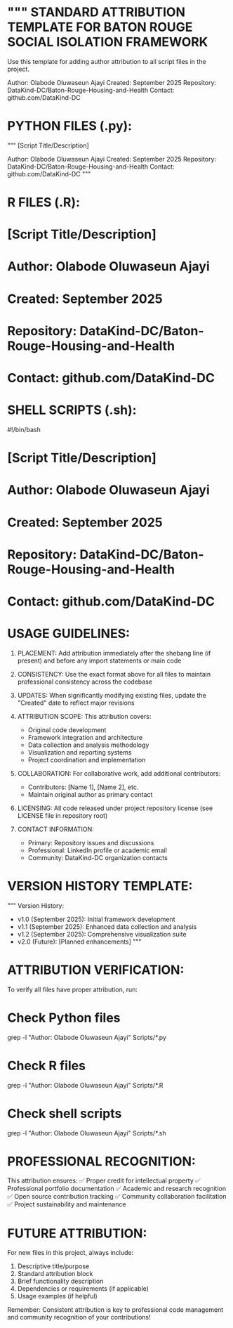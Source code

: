 """
STANDARD ATTRIBUTION TEMPLATE FOR BATON ROUGE SOCIAL ISOLATION FRAMEWORK
=========================================================================

Use this template for adding author attribution to all script files in the project.

Author: Olabode Oluwaseun Ajayi
Created: September 2025
Repository: DataKind-DC/Baton-Rouge-Housing-and-Health
Contact: github.com/DataKind-DC

PYTHON FILES (.py):
==================
"""
[Script Title/Description]

Author: Olabode Oluwaseun Ajayi
Created: September 2025
Repository: DataKind-DC/Baton-Rouge-Housing-and-Health
Contact: github.com/DataKind-DC
"""

R FILES (.R):
=============
# [Script Title/Description]
#
# Author: Olabode Oluwaseun Ajayi
# Created: September 2025
# Repository: DataKind-DC/Baton-Rouge-Housing-and-Health
# Contact: github.com/DataKind-DC

SHELL SCRIPTS (.sh):
====================
#!/bin/bash

# [Script Title/Description]
#
# Author: Olabode Oluwaseun Ajayi
# Created: September 2025
# Repository: DataKind-DC/Baton-Rouge-Housing-and-Health
# Contact: github.com/DataKind-DC

USAGE GUIDELINES:
================

1. PLACEMENT: Add attribution immediately after the shebang line (if present) 
   and before any import statements or main code

2. CONSISTENCY: Use the exact format above for all files to maintain 
   professional consistency across the codebase

3. UPDATES: When significantly modifying existing files, update the 
   "Created" date to reflect major revisions

4. ATTRIBUTION SCOPE: This attribution covers:
   - Original code development
   - Framework integration and architecture
   - Data collection and analysis methodology
   - Visualization and reporting systems
   - Project coordination and implementation

5. COLLABORATION: For collaborative work, add additional contributors:
   - Contributors: [Name 1], [Name 2], etc.
   - Maintain original author as primary contact

6. LICENSING: All code released under project repository license
   (see LICENSE file in repository root)

7. CONTACT INFORMATION:
   - Primary: Repository issues and discussions
   - Professional: LinkedIn profile or academic email
   - Community: DataKind-DC organization contacts

VERSION HISTORY TEMPLATE:
========================
"""
Version History:
- v1.0 (September 2025): Initial framework development
- v1.1 (September 2025): Enhanced data collection and analysis
- v1.2 (September 2025): Comprehensive visualization suite
- v2.0 (Future): [Planned enhancements]
"""

ATTRIBUTION VERIFICATION:
========================

To verify all files have proper attribution, run:

# Check Python files
grep -l "Author: Olabode Oluwaseun Ajayi" Scripts/*.py

# Check R files  
grep -l "Author: Olabode Oluwaseun Ajayi" Scripts/*.R

# Check shell scripts
grep -l "Author: Olabode Oluwaseun Ajayi" Scripts/*.sh

PROFESSIONAL RECOGNITION:
========================

This attribution ensures:
✅ Proper credit for intellectual property
✅ Professional portfolio documentation
✅ Academic and research recognition
✅ Open source contribution tracking
✅ Community collaboration facilitation
✅ Project sustainability and maintenance

FUTURE ATTRIBUTION:
==================

For new files in this project, always include:
1. Descriptive title/purpose
2. Standard attribution block
3. Brief functionality description
4. Dependencies or requirements (if applicable)
5. Usage examples (if helpful)

Remember: Consistent attribution is key to professional code management
and community recognition of your contributions!
